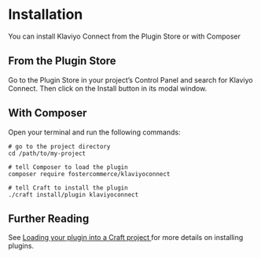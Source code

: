 # Installation

You can install Klaviyo Connect from the Plugin Store or with Composer

## From the Plugin Store

Go to the Plugin Store in your project’s Control Panel and search for Klaviyo Connect. Then click on the Install button in its modal window.

## With Composer

Open your terminal and run the following commands:

```
# go to the project directory
cd /path/to/my-project

# tell Composer to load the plugin
composer require fostercommerce/klaviyoconnect

# tell Craft to install the plugin
./craft install/plugin klaviyoconnect
```

## Further Reading

See [Loading your plugin into a Craft project
](https://docs.craftcms.com/v3/plugin-intro.html#getting-started) for more details on installing plugins.

